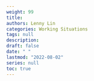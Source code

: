 ```yaml
---
weight: 99
title: 
authors: Lenny Lin
categories: Working Situations
tags: null
description: 
draft: false
date: " "
lastmod: "2022-08-02"
series: null
toc: true
---
```




